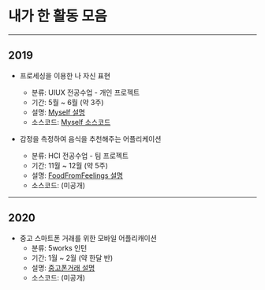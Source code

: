 # 내가 한 활동 모음
----

## 2019

- 프로세싱을 이용한 나 자신 표현
  - 분류: UIUX 전공수업 - 개인 프로젝트
  - 기간: 5월 ~ 6월 (약 3주)
  - 설명: [Myself 설명](https://github.com/201810794/Expressing-myself__UIUX/blob/master/README.md)
  - 소스코드: [Myself 소스코드](https://github.com/201810794/Expressing-myself__UIUX/blob/master/sketch_201810794LeeEunhoo.pde)
  
  
- 감정을 측정하여 음식을 추천해주는 어플리케이션
  - 분류: HCI 전공수업 - 팀 프로젝트
  - 기간: 11월 ~ 12월 (약 5주)
  - 설명: [FoodFromFeelings 설명](https://github.com/201810794/Food-Recommendation-System__HCI/blob/master/README.md)
  - 소스코드: (미공개)

----
## 2020

- 중고 스마트폰 거래를 위한 모바일 어플리캐이션
  - 분류: 5works 인턴
  - 기간: 1월 ~ 2월 (약 한달 반)
  - 설명: [중고폰거래 설명](https://github.com/201810794/Used-smartphone-transaction-application/blob/master/README.md)
  - 소스코드: (미공개)
